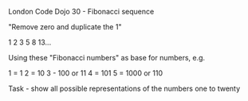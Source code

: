 London Code Dojo 30 - Fibonacci sequence

"Remove zero and duplicate the 1"

1 2 3 5 8 13...

Using these "Fibonacci numbers" as base for numbers, e.g.

1 = 1
2 = 10
3 - 100 or 11
4 = 101
5 = 1000 or 110

Task - show all possible representations of the numbers one to twenty